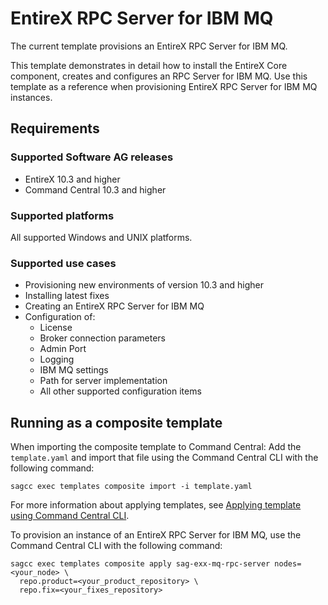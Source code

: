 <!-- Copyright 2018 Software AG, Darmstadt, Germany and/or its licensors

   SPDX-License-Identifier: Apache-2.0

    Licensed under the Apache License, Version 2.0 (the "License");
    you may not use this file except in compliance with the License.
    You may obtain a copy of the License at

        http://www.apache.org/licenses/LICENSE-2.0

    Unless required by applicable law or agreed to in writing, software
    distributed under the License is distributed on an "AS IS" BASIS,
     WITHOUT WARRANTIES OR CONDITIONS OF ANY KIND, either express or implied.
     See the License for the specific language governing permissions and

     limitations under the License.                                                  

-->

# EntireX RPC Server for IBM MQ

The current template provisions an EntireX RPC Server for IBM MQ.

This template demonstrates in detail how to install the EntireX Core component, creates and configures an RPC Server for IBM MQ. Use this template as a reference when provisioning EntireX RPC Server for IBM MQ instances.

## Requirements

### Supported Software AG releases

* EntireX 10.3 and higher
* Command Central 10.3 and higher

### Supported platforms

All supported Windows and UNIX platforms.

### Supported use cases

* Provisioning new environments of version 10.3 and higher
* Installing latest fixes
* Creating an EntireX RPC Server for IBM MQ
* Configuration of:
  * License
  * Broker connection parameters
  * Admin Port
  * Logging
  * IBM MQ settings
  * Path for server implementation
  * All other supported configuration items

## Running as a composite template

When importing the composite template to Command Central:
Add the `template.yaml` and import that file using the Command Central CLI with the following command:

```
sagcc exec templates composite import -i template.yaml
```

For more information about applying templates, see [Applying template using Command Central CLI](https://github.com/SoftwareAG/sagdevops-templates/wiki/Using-default-templates#applying-template-using-command-central-cli).

To provision an instance of an EntireX RPC Server for IBM MQ, use the Command Central CLI with the following command:

```
sagcc exec templates composite apply sag-exx-mq-rpc-server nodes=<your_node> \
  repo.product=<your_product_repository> \
  repo.fix=<your_fixes_repository>
```
